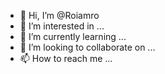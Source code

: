 - 👋 Hi, I’m @Roiamro
- 👀 I’m interested in ...
- 🌱 I’m currently learning ...
- 💞️ I’m looking to collaborate on ...
- 📫 How to reach me ...

<!---
Roiamro/Roiamro is a ✨ special ✨ repository because its `README.md` (this file) appears on your GitHub profile.
You can click the Preview link to take a look at your changes.
--->
